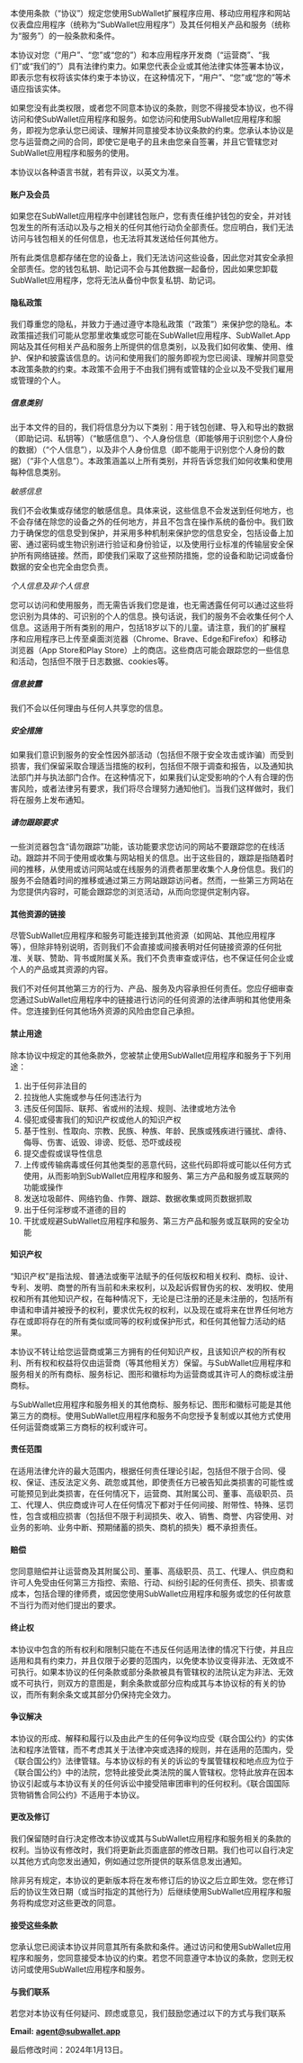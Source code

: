 本使用条款（“协议”）规定您使用SubWallet扩展程序应用、移动应用程序和网站仪表盘应用程序（统称为“SubWallet应用程序”）及其任何相关产品和服务（统称为“服务”）的一般条款和条件。

本协议对您（“用户”、“您”或“您的”）和本应用程序开发商（“运营商”、“我们”或“我们的”）具有法律约束力。如果您代表企业或其他法律实体签署本协议，即表示您有权将该实体约束于本协议，在这种情况下，“用户”、“您”或“您的”等术语应指该实体。

如果您没有此类权限，或者您不同意本协议的条款，则您不得接受本协议，也不得访问和使SubWallet应用程序和服务。如您访问和使用SubWallet应用程序和服务，即视为您承认您已阅读、理解并同意接受本协议条款的约束。您承认本协议是您与运营商之间的合同，即使它是电子的且未由您亲自签署，并且它管辖您对SubWallet应用程序和服务的使用。

本协议以各种语言书就，若有异议，以英文为准。

#### **账户及会员**

如果您在SubWallet应用程序中创建钱包账户，您有责任维护钱包的安全，并对钱包发生的所有活动以及与之相关的任何其他行动负全部责任。您应明白，我们无法访问与钱包相关的任何信息，也无法将其发送给任何其他方。

所有此类信息都存储在您的设备上，我们无法访问这些设备，因此您对其安全承担全部责任。您的钱包私钥、助记词不会与其他数据一起备份，因此如果您卸载SubWallet应用程序，您将无法从备份中恢复私钥、助记词。

#### **隐私政策**

我们尊重您的隐私，并致力于通过遵守本隐私政策（“政策”）来保护您的隐私。本政策描述我们可能从您那里收集或您可能在SubWallet应用程序、SubWallet.App网站及其任何相关产品和服务上所提供的信息类别，以及我们如何收集、使用、维护、保护和披露该信息的。访问和使用我们的服务即视为您已阅读、理解并同意受本政策条款的约束。本政策不会用于不由我们拥有或管辖的企业以及不受我们雇用或管理的个人。

##### **信息类别**

出于本文件的目的，我们将信息分为以下类别：用于钱包创建、导入和导出的数据（即助记词、私钥等）（“敏感信息”）、个人身份信息（即能够用于识别您个人身份的数据）（“个人信息”），以及非个人身份信息（即不能用于识别您个人身份的数据）（“非个人信息”）。本政策涵盖以上所有类别，并将告诉您我们如何收集和使用每种信息类别。

*敏感信息*

我们不会收集或存储您的敏感信息。具体来说，这些信息不会发送到任何地方，也不会存储在除您的设备之外的任何地方，并且不包含在操作系统的备份中。我们致力于确保您的信息受到保护，并采用多种机制来保护您的信息安全，包括设备上加密、通过密码或生物识别进行验证和身份验证，以及使用行业标准的传输层安全保护所有网络链接。然而，即使我们采取了这些预防措施，您的设备和助记词或备份数据的安全也完全由您负责。

*个人信息及非个人信息*

您可以访问和使用服务，而无需告诉我们您是谁，也无需透露任何可以通过这些将您识别为具体的、可识别的个人的信息。换句话说，我们的服务不会收集任何个人信息。这适用于所有类别的用户，包括18岁以下的儿童。请注意，我们的扩展程序和应用程序已上传至桌面浏览器（Chrome、Brave、Edge和Firefox）和移动浏览器（App Store和Play Store）上的商店。这些商店可能会跟踪您的一些信息和活动，包括但不限于日志数据、cookies等。

##### **信息披露**

我们不会以任何理由与任何人共享您的信息。

##### **安全措施**

如果我们意识到服务的安全性因外部活动（包括但不限于安全攻击或诈骗）而受到损害，我们保留采取合理适当措施的权利，包括但不限于调查和报告，以及通知执法部门并与执法部门合作。在这种情况下，如果我们认定受影响的个人有合理的伤害风险，或者法律另有要求，我们将尽合理努力通知他们。当我们这样做时，我们将在服务上发布通知。

##### **请勿跟踪要求**

一些浏览器包含“请勿跟踪”功能，该功能要求您访问的网站不要跟踪您的在线活动。跟踪并不同于使用或收集与网站相关的信息。出于这些目的，跟踪是指随着时间的推移，从使用或访问网站或在线服务的消费者那里收集个人身份信息。我们的服务不会随着时间的推移或通过第三方网站跟踪访问者。然而，一些第三方网站在为您提供内容时，可能会跟踪您的浏览活动，从而向您提供定制内容。

#### **其他资源的链接**

尽管SubWallet应用程序和服务可能连接到其他资源（如网站、其他应用程序等），但除非特别说明，否则我们不会直接或间接表明对任何链接资源的任何批准、关联、赞助、背书或附属关系。我们不负责审查或评估，也不保证任何企业或个人的产品或其资源的内容。

我们不对任何其他第三方的行为、产品、服务及内容承担任何责任。您应仔细审查您通过SubWallet应用程序中的链接进行访问的任何资源的法律声明和其他使用条件。您连接到任何其他场外资源的风险由您自己承担。

#### **禁止用途**

除本协议中规定的其他条款外，您被禁止使用SubWallet应用程序和服务于下列用途：

1. 出于任何非法目的
2. 拉拢他人实施或参与任何违法行为
3. 违反任何国际、联邦、省或州的法规、规则、法律或地方法令
4. 侵犯或侵害我们的知识产权或他人的知识产权
5. 基于性别、性取向、宗教、民族、种族、年龄、民族或残疾进行骚扰、虐待、侮辱、伤害、诋毁、诽谤、贬低、恐吓或歧视
6. 提交虚假或误导性信息
7. 上传或传输病毒或任何其他类型的恶意代码，这些代码即将或可能以任何方式使用，从而影响到SubWallet应用程序和服务、第三方产品和服务或互联网的功能或操作
8. 发送垃圾邮件、网络钓鱼、作弊、跟踪、数据收集或网页数据抓取
9. 出于任何淫秽或不道德的目的
10. 干扰或规避SubWallet应用程序和服务、第三方产品和服务或互联网的安全功能
    
#### **知识产权**

“知识产权”是指法规、普通法或衡平法赋予的任何版权和相关权利、商标、设计、专利、发明、商誉的所有当前和未来权利，以及起诉假冒伪劣的权、发明权、使用权和所有其他知识产权，在每种情况下，无论是已注册的还是未注册的，包括所有申请和申请并被授予的权利，要求优先权的权利，以及现在或将来在世界任何地方存在或即将存在的所有类似或同等的权利或保护形式，和任何其他智力活动的结果。

本协议不转让给您运营商或第三方拥有的任何知识产权，且该知识产权的所有权利、所有权和权益将仅由运营商（等其他相关方）保留。与SubWallet应用程序和服务相关的所有商标、服务标记、图形和徽标均为运营商或其许可人的商标或注册商标。

与SubWallet应用程序和服务相关的其他商标、服务标记、图形和徽标可能是其他第三方的商标。使用SubWallet应用程序和服务不向您授予复制或以其他方式使用任何运营商或第三方商标的权利或许可。

#### **责任范围**

在适用法律允许的最大范围内，根据任何责任理论引起，包括但不限于合同、侵权、保证、违反法定义务、疏忽或其他，即使责任方已被告知此类损害的可能性或可能预见到此类损害，在任何情况下，运营商、其附属公司、董事、高级职员、员工、代理人、供应商或许可人在任何情况下都对于任何间接、附带性、特殊、惩罚性，包含或相应损害（包括但不限于利润损失、收入、销售、商誉、内容使用、对业务的影响、业务中断、预期储蓄的损失、商机的损失）概不承担责任。

#### **赔偿**

您同意赔偿并让运营商及其附属公司、董事、高级职员、员工、代理人、供应商和许可人免受由任何第三方指控、索赔、行动、纠纷引起的任何责任、损失、损害或成本，包括合理的律师费，或因您使用SubWallet应用程序和服务或您的任何故意不当行为而对他们提出的要求。

#### **终止权**

本协议中包含的所有权利和限制只能在不违反任何适用法律的情况下行使，并且应适用和具有约束力，并且仅限于必要的范围内，以免使本协议变得非法、无效或不可执行。如果本协议的任何条款或部分条款被具有管辖权的法院认定为非法、无效或不可执行，则双方的意图是，剩余条款或部分应构成其与本协议标的有关的协议，而所有剩余条文或其部分仍保持完全效力。

#### **争议解决**

本协议的形成、解释和履行以及由此产生的任何争议均应受《联合国公约》的实体法和程序法管辖，而不考虑其关于法律冲突或选择的规则，并在适用的范围内，受《联合国公约》法律管辖。与本协议标的有关的诉讼的专属管辖权和地点应为位于《联合国公约》中的法院，您特此接受此类法院的属人管辖权。您特此放弃在因本协议引起或与本协议有关的任何诉讼中接受陪审团审判的任何权利。《联合国国际货物销售合同公约》不适用于本协议。

#### **更改及修订**

我们保留随时自行决定修改本协议或其与SubWallet应用程序和服务相关的条款的权利。当协议有修改时，我们将更新此页面底部的修改日期。我们也可以自行决定以其他方式向您发出通知，例如通过您所提供的联系信息发出通知。

除非另有规定，本协议的更新版本将在发布修订后的协议之后立即生效。您在修订后的协议生效日期（或当时指定的其他行为）后继续使用SubWallet应用程序和服务将构成您对这些更改的同意。

#### **接受这些条款**

您承认您已阅读本协议并同意其所有条款和条件。通过访问和使用SubWallet应用程序和服务，您同意接受本协议的约束。若您不同意遵守本协议的条款，您则无权访问或使用SubWallet应用程序和服务。

#### **与我们联系**

若您对本协议有任何疑问、顾虑或意见，我们鼓励您通过以下的方式与我们联系

**Email:** [**agent@subwallet.app**](mailto:agent@subwallet.app)

最后修改时间：2024年1月13日。
